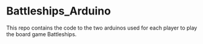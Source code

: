 # Battleships_Arduino

This repo contains the code to the two arduinos used for each player to play the board game Battleships.
